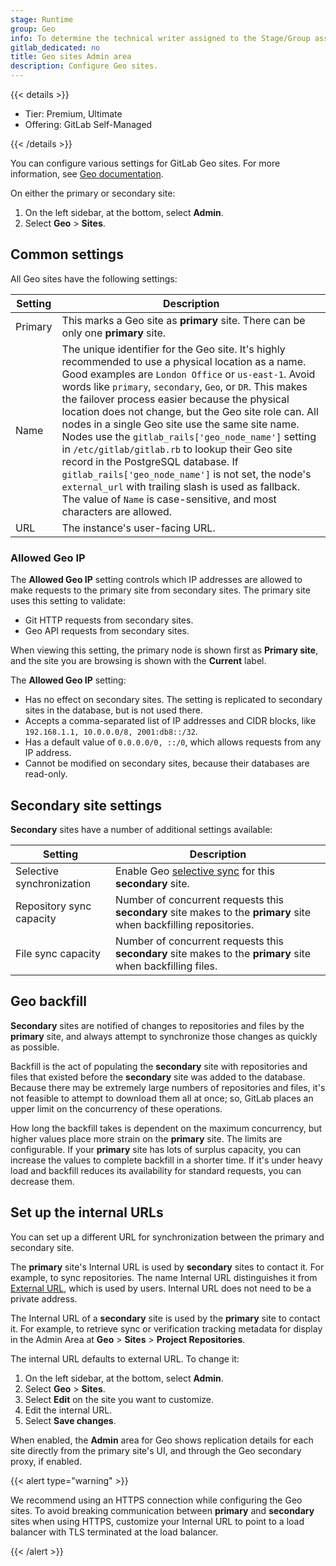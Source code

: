 ```yaml
---
stage: Runtime
group: Geo
info: To determine the technical writer assigned to the Stage/Group associated with this page, see https://handbook.gitlab.com/handbook/product/ux/technical-writing/#assignments
gitlab_dedicated: no
title: Geo sites Admin area
description: Configure Geo sites.
---
```


{{< details >}}

- Tier: Premium, Ultimate
- Offering: GitLab Self-Managed

{{< /details >}}

You can configure various settings for GitLab Geo sites. For more information, see
[Geo documentation](geo/_index.md).

On either the primary or secondary site:

1. On the left sidebar, at the bottom, select **Admin**.
1. Select **Geo** > **Sites**.

## Common settings

All Geo sites have the following settings:

| Setting | Description |
| --------| ----------- |
| Primary | This marks a Geo site as **primary** site. There can be only one **primary** site. |
| Name    | The unique identifier for the Geo site. It's highly recommended to use a physical location as a name. Good examples are `London Office` or `us-east-1`. Avoid words like `primary`, `secondary`, `Geo`, or `DR`. This makes the failover process easier because the physical location does not change, but the Geo site role can. All nodes in a single Geo site use the same site name. Nodes use the `gitlab_rails['geo_node_name']` setting in `/etc/gitlab/gitlab.rb` to lookup their Geo site record in the PostgreSQL database. If `gitlab_rails['geo_node_name']` is not set, the node's `external_url` with trailing slash is used as fallback. The value of `Name` is case-sensitive, and most characters are allowed. |
| URL     | The instance's user-facing URL. |

### Allowed Geo IP

The **Allowed Geo IP** setting controls which IP addresses are allowed to make requests to the primary site
from secondary sites. The primary site uses this setting to validate:

- Git HTTP requests from secondary sites.
- Geo API requests from secondary sites.

When viewing this setting, the primary node is shown first as **Primary site**, and the site you are
browsing is shown with the **Current** label.

The **Allowed Geo IP** setting:

- Has no effect on secondary sites. The setting is replicated to secondary sites in the database, but is not used there.
- Accepts a comma-separated list of IP addresses and CIDR blocks, like `192.168.1.1, 10.0.0.0/8, 2001:db8::/32`.
- Has a default value of `0.0.0.0/0, ::/0`, which allows requests from any IP address.
- Cannot be modified on secondary sites, because their databases are read-only.

## Secondary site settings

**Secondary** sites have a number of additional settings available:

| Setting                   | Description |
|---------------------------|-------------|
| Selective synchronization | Enable Geo [selective sync](geo/replication/selective_synchronization.md) for this **secondary** site. |
| Repository sync capacity  | Number of concurrent requests this **secondary** site makes to the **primary** site when backfilling repositories. |
| File sync capacity        | Number of concurrent requests this **secondary** site makes to the **primary** site when backfilling files. |

## Geo backfill

**Secondary** sites are notified of changes to repositories and files by the **primary** site,
and always attempt to synchronize those changes as quickly as possible.

Backfill is the act of populating the **secondary** site with repositories and files that
existed before the **secondary** site was added to the database. Because there may be
extremely large numbers of repositories and files, it's not feasible to attempt to
download them all at once; so, GitLab places an upper limit on the concurrency of
these operations.

How long the backfill takes is dependent on the maximum concurrency, but higher
values place more strain on the **primary** site. The limits are configurable.
If your **primary** site has lots of surplus capacity,
you can increase the values to complete backfill in a shorter time. If it's
under heavy load and backfill reduces its availability for standard requests,
you can decrease them.

## Set up the internal URLs

You can set up a different URL for synchronization between the primary and secondary site.

The **primary** site's Internal URL is used by **secondary** sites to contact
it. For example, to sync repositories. The name Internal URL distinguishes it from
[External URL](https://docs.gitlab.com/omnibus/settings/configuration.html#configuring-the-external-url-for-gitlab),
which is used by users. Internal URL does not need to be a private address.

The Internal URL of a **secondary** site is used by the **primary** site to
contact it. For example, to retrieve sync or verification tracking metadata for
display in the Admin Area at **Geo** > **Sites** > **Project Repositories**.

The internal URL defaults to external URL. To change it:

1. On the left sidebar, at the bottom, select **Admin**.
1. Select **Geo** > **Sites**.
1. Select **Edit** on the site you want to customize.
1. Edit the internal URL.
1. Select **Save changes**.

When enabled, the **Admin** area for Geo shows replication details for each site directly
from the primary site's UI, and through the Geo secondary proxy, if enabled.

{{< alert type="warning" >}}

We recommend using an HTTPS connection while configuring the Geo sites. To avoid
breaking communication between **primary** and **secondary** sites when using
HTTPS, customize your Internal URL to point to a load balancer with TLS
terminated at the load balancer.

{{< /alert >}}
